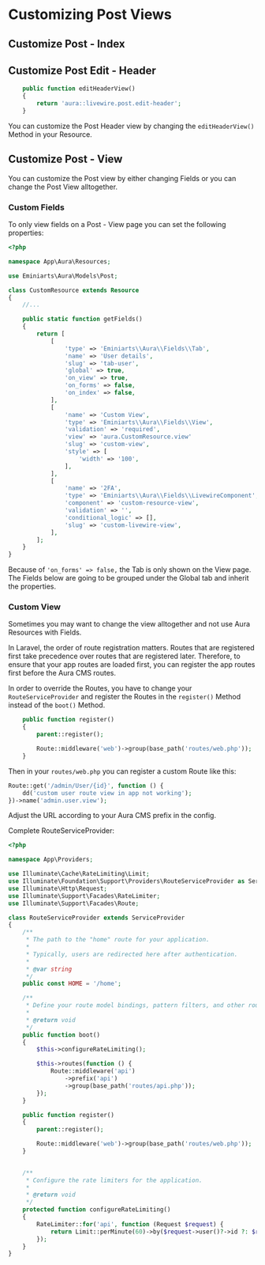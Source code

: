 # Customizing Post Views

## Customize Post - Index

## Customize Post Edit - Header

```php
    public function editHeaderView()
    {
        return 'aura::livewire.post.edit-header';
    }
```

You can customize the Post Header view by changing the `editHeaderView()` Method in your Resource.


## Customize Post - View

You can customize the Post view by either changing Fields or you can change the Post View alltogether.

### Custom Fields

To only view fields on a Post - View page you can set the following properties:

```php
<?php

namespace App\Aura\Resources;

use Eminiarts\Aura\Models\Post;

class CustomResource extends Resource
{
    //...

    public static function getFields()
    {
        return [
            [
                'type' => 'Eminiarts\\Aura\\Fields\\Tab',
                'name' => 'User details',
                'slug' => 'tab-user',
                'global' => true,
                'on_view' => true,
                'on_forms' => false,
                'on_index' => false,
            ],
            [
                'name' => 'Custom View',
                'type' => 'Eminiarts\\Aura\\Fields\\View',
                'validation' => 'required',
                'view' => 'aura.CustomResource.view'
                'slug' => 'custom-view',
                'style' => [
                    'width' => '100',
                ],
            ],
            [
                'name' => '2FA',
                'type' => 'Eminiarts\\Aura\\Fields\\LivewireComponent',
                'component' => 'custom-resource-view',
                'validation' => '',
                'conditional_logic' => [],
                'slug' => 'custom-livewire-view',
            ],
        ];
    }
}

```

Because of `'on_forms' => false,` the Tab is only shown on the View page. The Fields below are going to be grouped under the Global tab and inherit the properties.

### Custom View

Sometimes you may want to change the view alltogether and not use Aura Resources with Fields. 

In Laravel, the order of route registration matters. Routes that are registered first take precedence over routes that are registered later. Therefore, to ensure that your app routes are loaded first, you can register the app routes first before the Aura CMS routes.

In order to override the Routes, you have to change your `RouteServiceProvider` and register the Routes in the `register()` Method instead of the `boot()` Method.

```php
    public function register()
    {
        parent::register();

        Route::middleware('web')->group(base_path('routes/web.php'));
    }
```

Then in your `routes/web.php` you can register a custom Route like this:

```php
Route::get('/admin/User/{id}', function () {
    dd('custom user route view in app not working');
})->name('admin.user.view');
```

Adjust the URL according to your Aura CMS prefix in the config.


Complete RouteServiceProvider:

```php
<?php

namespace App\Providers;

use Illuminate\Cache\RateLimiting\Limit;
use Illuminate\Foundation\Support\Providers\RouteServiceProvider as ServiceProvider;
use Illuminate\Http\Request;
use Illuminate\Support\Facades\RateLimiter;
use Illuminate\Support\Facades\Route;

class RouteServiceProvider extends ServiceProvider
{
    /**
     * The path to the "home" route for your application.
     *
     * Typically, users are redirected here after authentication.
     *
     * @var string
     */
    public const HOME = '/home';

    /**
     * Define your route model bindings, pattern filters, and other route configuration.
     *
     * @return void
     */
    public function boot()
    {
        $this->configureRateLimiting();

        $this->routes(function () {
            Route::middleware('api')
                ->prefix('api')
                ->group(base_path('routes/api.php'));
        });
    }

    public function register()
    {
        parent::register();

        Route::middleware('web')->group(base_path('routes/web.php'));
    }
    

    /**
     * Configure the rate limiters for the application.
     *
     * @return void
     */
    protected function configureRateLimiting()
    {
        RateLimiter::for('api', function (Request $request) {
            return Limit::perMinute(60)->by($request->user()?->id ?: $request->ip());
        });
    }
}
```
